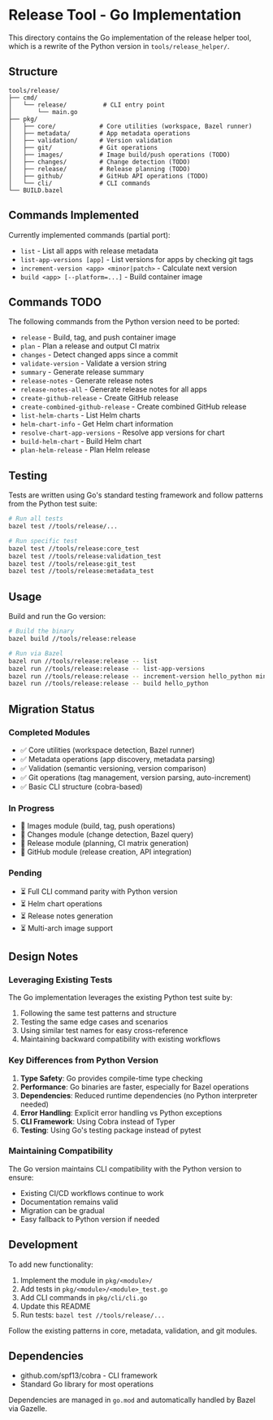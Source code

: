 # Release Tool - Go Implementation

This directory contains the Go implementation of the release helper tool, which is a rewrite of the Python version in `tools/release_helper/`.

## Structure

```
tools/release/
├── cmd/
│   └── release/          # CLI entry point
│       └── main.go
├── pkg/
│   ├── core/            # Core utilities (workspace, Bazel runner)
│   ├── metadata/        # App metadata operations
│   ├── validation/      # Version validation
│   ├── git/             # Git operations
│   ├── images/          # Image build/push operations (TODO)
│   ├── changes/         # Change detection (TODO)
│   ├── release/         # Release planning (TODO)
│   ├── github/          # GitHub API operations (TODO)
│   └── cli/             # CLI commands
└── BUILD.bazel
```

## Commands Implemented

Currently implemented commands (partial port):
- `list` - List all apps with release metadata
- `list-app-versions [app]` - List versions for apps by checking git tags
- `increment-version <app> <minor|patch>` - Calculate next version
- `build <app> [--platform=...]` - Build container image

## Commands TODO

The following commands from the Python version need to be ported:
- `release` - Build, tag, and push container image
- `plan` - Plan a release and output CI matrix
- `changes` - Detect changed apps since a commit
- `validate-version` - Validate a version string
- `summary` - Generate release summary
- `release-notes` - Generate release notes
- `release-notes-all` - Generate release notes for all apps
- `create-github-release` - Create GitHub release
- `create-combined-github-release` - Create combined GitHub release
- `list-helm-charts` - List Helm charts
- `helm-chart-info` - Get Helm chart information
- `resolve-chart-app-versions` - Resolve app versions for chart
- `build-helm-chart` - Build Helm chart
- `plan-helm-release` - Plan Helm release

## Testing

Tests are written using Go's standard testing framework and follow patterns from the Python test suite:

```bash
# Run all tests
bazel test //tools/release/...

# Run specific test
bazel test //tools/release:core_test
bazel test //tools/release:validation_test
bazel test //tools/release:git_test
bazel test //tools/release:metadata_test
```

## Usage

Build and run the Go version:

```bash
# Build the binary
bazel build //tools/release:release

# Run via Bazel
bazel run //tools/release:release -- list
bazel run //tools/release:release -- list-app-versions
bazel run //tools/release:release -- increment-version hello_python minor
bazel run //tools/release:release -- build hello_python
```

## Migration Status

### Completed Modules
- ✅ Core utilities (workspace detection, Bazel runner)
- ✅ Metadata operations (app discovery, metadata parsing)
- ✅ Validation (semantic versioning, version comparison)
- ✅ Git operations (tag management, version parsing, auto-increment)
- ✅ Basic CLI structure (cobra-based)

### In Progress
- 🚧 Images module (build, tag, push operations)
- 🚧 Changes module (change detection, Bazel query)
- 🚧 Release module (planning, CI matrix generation)
- 🚧 GitHub module (release creation, API integration)

### Pending
- ⏳ Full CLI command parity with Python version
- ⏳ Helm chart operations
- ⏳ Release notes generation
- ⏳ Multi-arch image support

## Design Notes

### Leveraging Existing Tests

The Go implementation leverages the existing Python test suite by:
1. Following the same test patterns and structure
2. Testing the same edge cases and scenarios
3. Using similar test names for easy cross-reference
4. Maintaining backward compatibility with existing workflows

### Key Differences from Python Version

1. **Type Safety**: Go provides compile-time type checking
2. **Performance**: Go binaries are faster, especially for Bazel operations
3. **Dependencies**: Reduced runtime dependencies (no Python interpreter needed)
4. **Error Handling**: Explicit error handling vs Python exceptions
5. **CLI Framework**: Using Cobra instead of Typer
6. **Testing**: Using Go's testing package instead of pytest

### Maintaining Compatibility

The Go version maintains CLI compatibility with the Python version to ensure:
- Existing CI/CD workflows continue to work
- Documentation remains valid
- Migration can be gradual
- Easy fallback to Python version if needed

## Development

To add new functionality:

1. Implement the module in `pkg/<module>/`
2. Add tests in `pkg/<module>/<module>_test.go`
3. Add CLI commands in `pkg/cli/cli.go`
4. Update this README
5. Run tests: `bazel test //tools/release/...`

Follow the existing patterns in core, metadata, validation, and git modules.

## Dependencies

- github.com/spf13/cobra - CLI framework
- Standard Go library for most operations

Dependencies are managed in `go.mod` and automatically handled by Bazel via Gazelle.
